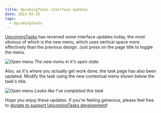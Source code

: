 ```yaml
---
title: UpcomingTasks interface updates
date: 2013-02-25
tags:
  - UpcomingTasks
---
```


[UpcomingTasks](/brendan/posts/20161014_farewell-upcomingtasks) has received some interface updates today, the most obvious of which is the new menu, which uses vertical space more effectively than the previous design. Just press on the page title to toggle the menu.

![Open menu](/images/brendan/interface-menu.png)
*The new menu in it's open state*

Also, as it's where you actually get work done, the task page has also been updated. Modify the task using the new contextual menu shown below the task's title.

![Open menu](/images/brendan/interface-task.png)
*Looks like I've completed this task*

Hope you enjoy these updates. If you're feeling generous, please feel free to [donate to support UpcomingTasks development](http://upcomingtasks.com/pages/donate.php)!